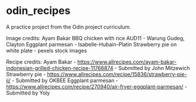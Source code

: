 # odin_recipes
A practice project from the Odin project curriculum.


Image credits:
Ayam Bakar BBQ chicken with rice AUD11 - Warung Gudeg, Clayton
Eggplant parmesan - Isabelle-Hubain-Platin
Strawberry pie on white plate - pexels stock images

Recipe credits:
Ayam Bakar - https://www.allrecipes.com/ayam-bakar-indonesian-grilled-chicken-recipe-11766874 - Submitted by John Mitzewich
Strawberry pie - https://www.allrecipes.com/recipe/15836/strawberry-pie-ii/ - Submitted by OKBEE
Eggplant parmesan - https://www.allrecipes.com/recipe/270940/air-fryer-eggplant-parmesan/ - Submitted by Yoly